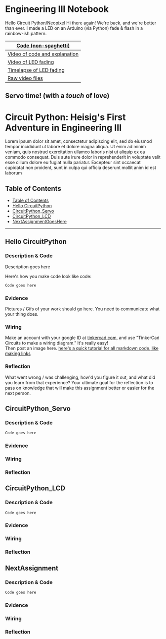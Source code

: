 # Engineering III Notebook

Hello Circuit Python/Neopixel
Hi there again! We're back, and we're better than ever. I made a LED on an Arduino (via Python) fade & flash in a rainbow-ish pattern.

| [Code (non-spaghetti)](https://github.com/hheisig51/VigilantWaddle/blob/main/Code/9.1.21%20-%20Neopixel.py)  |
|---------------------------|
| [Video of code and explanation](https://www.youtube.com/watch?v=ur3YObRFBiA) |
| [Video of LED fading](https://www.youtube.com/watch?v=qmAAbJh5IMo) |
| [Timelapse of LED fading](https://www.youtube.com/watch?v=fOe3XIUi3Gw) |
| [Raw video files](https://github.com/hheisig51/VigilantWaddle/blob/main/Videos) |

## Servo time! (with a ***touch*** of love)

# Circuit Python: Heisig's First Adventure in Engineering III
Lorem ipsum dolor sit amet, consectetur adipiscing elit, sed do eiusmod tempor incididunt ut labore et dolore magna aliqua. Ut enim ad minim veniam, quis nostrud exercitation ullamco laboris nisi ut aliquip ex ea commodo consequat. Duis aute irure dolor in reprehenderit in voluptate velit esse cillum dolore eu fugiat nulla pariatur. Excepteur sint occaecat cupidatat non proident, sunt in culpa qui officia deserunt mollit anim id est laborum

## Table of Contents
* [Table of Contents](#TableOfContents)
* [Hello CircuitPython](#Hello_CircuitPython)
* [CircuitPython_Servo](#CircuitPython_Servo)
* [CircuitPython_LCD](#CircuitPython_LCD)
* [NextAssignmentGoesHere](#NextAssignment)
---

## Hello CircuitPython

### Description & Code
Description goes here

Here's how you make code look like code:

```python
Code goes here

```


### Evidence
Pictures / Gifs of your work should go here.  You need to communicate what your thing does.

### Wiring
Make an account with your google ID at [tinkercad.com](https://www.tinkercad.com/learn/circuits), and use "TinkerCad Circuits to make a wiring diagram."  It's really easy!  
Then post an image here.   [here's a quick tutorial for all markdown code, like making links](https://guides.github.com/features/mastering-markdown/)

### Reflection
What went wrong / was challenging, how'd you figure it out, and what did you learn from that experience?  Your ultimate goal for the reflection is to pass on knowledge that will make this assignment better or easier for the next person.




## CircuitPython_Servo

### Description & Code

```python
Code goes here

```

### Evidence

### Wiring

### Reflection




## CircuitPython_LCD

### Description & Code

```python
Code goes here

```

### Evidence

### Wiring

### Reflection





## NextAssignment

### Description & Code

```python
Code goes here

```

### Evidence

### Wiring

### Reflection
